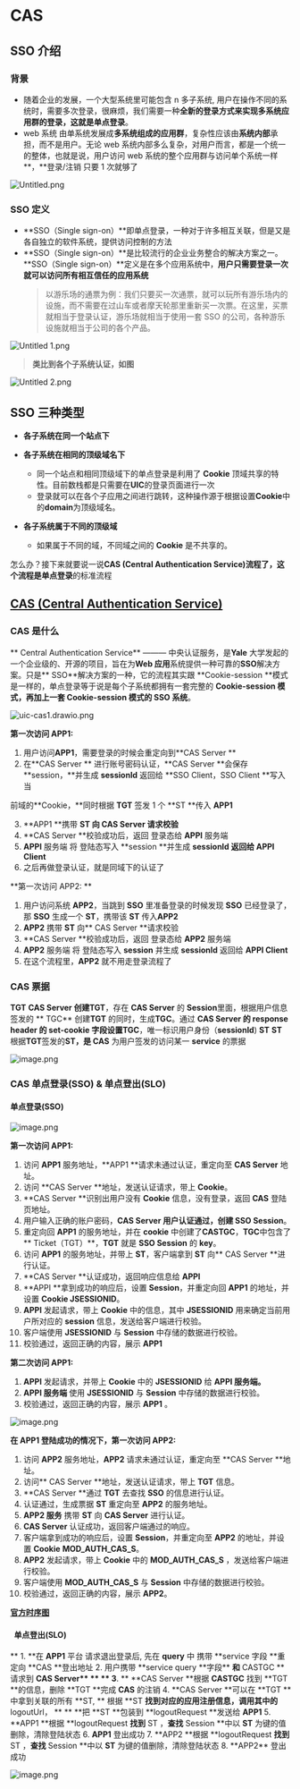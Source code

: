 # CAS

## SSO 介绍

### 背景

-   随着企业的发展，一个大型系统里可能包含 n 多子系统, 用户在操作不同的系统时，需要多次登录，很麻烦，我们需要一种**全新的登录方式来实现多系统应用群的登录，这就是单点登录**。
-   web 系统 由单系统发展成**多系统组成的应用群**，复杂性应该由**系统内部**承担，而不是用户。无论 web 系统内部多么复杂，对用户而言，都是一个统一的整体，也就是说，用户访问 web 系统的整个应用群与访问单个系统一样**，**登录/注销 只要 1 次就够了

![Untitled.png](./imgs/Untitled.png#pic_center)

### SSO 定义

-   **SSO（Single sign-on）**即单点登录，一种对于许多相互关联，但是又是各自独立的软件系统，提供访问控制的方法
-   **SSO（Single sign-on）**是比较流行的企业业务整合的解决方案之一。**SSO（Single sign-on）**定义是在多个应用系统中，**用户只需要登录一次就可以访问所有相互信任的应用系统**
    > 以游乐场的通票为例：我们只要买一次通票，就可以玩所有游乐场内的设施，而不需要在过山车或者摩天轮那里重新买一次票。在这里，买票就相当于登录认证，游乐场就相当于使用一套 SSO 的公司，各种游乐设施就相当于公司的各个产品。

![Untitled 1.png](./imgs/Untitled%201.png#pic_center)

> **类比到各个子系统认证，如图**

![Untitled 2.png](https://cdn.nlark.com/yuque/0/2022/png/349345/1661410199664-299c98f3-f24b-4a77-9aa3-b9fbc9881bc1.png#clientId=u598181c6-b9ec-4&from=drop&id=uf101385c&name=Untitled%202.png&originHeight=657&originWidth=596&originalType=binary&ratio=1&rotation=0&showTitle=false&size=30213&status=done&style=none&taskId=uc8bdd94a-f11a-44e7-9f29-6c6ded9b18a&title=)

## SSO 三种类型

-   **各子系统在同一个站点下**
-   **各子系统在相同的顶级域名下**
    - 同一个站点和相同顶级域下的单点登录是利用了 **Cookie** 顶域共享的特性。目前数栈都是只需要在**UIC**的登录页面进行一次
    - 登录就可以在各个子应用之间进行跳转，这种操作源于根据设置**Cookie**中的**domain**为顶级域名。

-   **各子系统属于不同的顶级域**
    - 如果属于不同的域，不同域之间的 **Cookie** 是不共享的。
    
怎么办？接下来就要说一说**CAS (Central Authentication Service)**流程了，这个流程是**单点登录**的标准流程

## [CAS (Central Authentication Service)](https://apereo.github.io/cas/6.5.x/index.html)

### CAS 是什么

** Central Authentication Service** ——— 中央认证服务，是**Yale** 大学发起的一个企业级的、开源的项目，旨在为**Web 应用**系统提供一种可靠的**SSO**解决方案。只是** SSO**解决方案的一种，它的流程其实跟 **Cookie-session **模式是一样的，单点登录等于说是每个子系统都拥有一套完整的 **Cookie-session **模式，再加上一套 **Cookie-session** 模式的** SSO 系统**。

![uic-cas1.drawio.png](./imgs/uic-cas1.drawio.png)

**第一次访问 APP1:**

1. 用户访问**APP1**，需要登录的时候会重定向到**CAS Server **
2. 在**CAS Server ** 进行账号密码认证，**CAS Server **会保存 **session，**并生成 **sessionId** 返回给 **SSO Client，SSO Client **写入当

前域的**Cookie，**同时根据 **TGT** 签发 1 个 **ST **传入 **APP1**

3. **APP1 **携带 **ST **向** CAS Server 请求校验**
4. **CAS Server **校验成功后，返回 登录态给 **APPI** 服务端
5. **APPI** 服务端 将 登陆态写入 **session **并生成 **sessionId **返回给** APPI Client**
6. 之后再做登录认证，就是同域下的认证了

**第一次访问 APP2: **

1. 用户访问系统 **APP2**，当跳到 **SSO** 里准备登录的时候发现 **SSO** 已经登录了，那 **SSO** 生成一个 **ST**，携带该 **ST** 传入**APP2**
2. **APP2** 携带 **ST** 向** CAS Server **请求校验
3. **CAS Server **校验成功后，返回 登录态给 **APP2** 服务端
4. **APP2** 服务端 将 登陆态写入 **session** 并生成 **sessionId** 返回给 **APPI Client**
5. 在这个流程里，**APP2** 就不用走登录流程了

### CAS 票据

**TGT**
**CAS Server **创建**TGT**，存在 **CAS Server** 的 **Session**里面，根据用户信息签发的
** TGC**
创建**TGT** 的同时，生成**TGC**。通过 **CAS Server **的** response header **的 set-cookie 字段设置**TGC**，唯一标识用户身份（**sessionId**) **ST**
**ST**
根据**TGT**签发的**ST，是 CAS** 为用户签发的访问某一 **service** 的票据

![image.png](./imgs/image.png#pic_center)

### CAS 单点登录(SSO) & 单点登出(SLO)

#### 单点登录(SSO)

![image.png](./imgs/image%20(1).png#pic_center)

**第一次访问 APP1:**

1. 访问 **APP1** 服务地址，**APP1 **请求未通过认证，重定向至 **CAS Server** 地址。
2. 访问 **CAS Server **地址，发送认证请求，带上 **Cookie**。
3. **CAS Server **识别出用户没有 **Cookie** 信息，没有登录，返回 **CAS** 登陆页地址。
4. 用户输入正确的账户密码，**CAS Server **用户认证通过，创建** SSO Session**。
5. 重定向回 **APP1** 的服务地址，并在 **cookie** 中创建了**CASTGC**，**TGC**中包含了** Ticket（TGT）**，**TGT** 就是 **SSO Session** 的 **key**。
6. 访问 **APP1** 的服务地址，并带上 **ST**，客户端拿到 **ST** 向** CAS Server **进行认证。
7. **CAS Server **认证成功，返回响应信息给 **APPI**
8. **APPI **拿到成功的响应后，设置 **Session**，并重定向回 **APP1** 的地址，并设置 **Cookie JSESSIONID**。
9. **APPI** 发起请求，带上 **Cookie** 中的信息，其中 **JSESSIONID** 用来确定当前用户所对应的 **session** 信息，发送给客户端进行校验。
10. 客户端使用 **JSESSIONID** 与 **Session** 中存储的数据进行校验。
11. 校验通过，返回正确的内容，展示 **APP1**

**第二次访问 APP1:**

1. **APPI** 发起请求，并带上 **Cookie** 中的 **JSESSIONID** 给 **APPI 服务端。**
2. **APPI 服务端** 使用 **JSESSIONID** 与 **Session** 中存储的数据进行校验。
3. 校验通过，返回正确的内容，展示 **APP1** 。

![image.png](<./imgs/image%20(2).png>)

**在 APP1 登陆成功的情况下，第一次访问 APP2:**

1. 访问 **APP2** 服务地址，**APP2** 请求未通过认证，重定向至 **CAS Server **地址。
2. 访问** CAS Server **地址，发送认证请求，带上 **TGT** 信息。
3. **CAS Server **通过 **TGT** 去查找 **SSO** 的信息进行认证。
4. 认证通过，生成票据 **ST** 重定向至 **APP2** 的服务地址。
5. **APP2 服务** 携带 **ST** 向 **CAS Server** 进行认证。
6. **CAS Server** 认证成功，返回客户端通过的响应。
7. 客户端拿到成功的响应后，设置 **Session**，并重定向至 **APP2** 的地址，并设置 **Cookie** **MOD_AUTH_CAS_S**。
8. **APP2** 发起请求，带上 **Cookie** 中的 **MOD_AUTH_CAS_S** ，发送给客户端进行校验。
9. 客户端使用 **MOD_AUTH_CAS_S** 与 **Session** 中存储的数据进行校验。
10. 校验通过，返回正确的内容，展示 **APP2**。

[**官方时序图**](https://github.com/apereo/cas/blob/master/docs/cas-server-documentation/images/cas_flow_diagram.png)

####   单点登出(SLO)

** 1. **在 **APP1** 平台 请求退出登录后, 先在 **query** 中 携带 **service 字段 **重定向 **CAS **登出地址 2. 用户携带 **service query **字段\*\* **和** CASTGC **请求到 **CAS Server\*\*
\*\* ** 3**. \*\* **CAS Server **根据 **CASTGC** 找到 **TGT **的信息，删除 **TGT **完成 **CAS** 的注销 4. **CAS Server **可以在 **TGT **中拿到关联的所有 **ST, ** 根据 **ST **找到对应的应用注册信息，调用其中的**logoutUrl， **
\*\* **把 **ST **包装到 **logoutRequest **发送给 **APP1** 5. **APP1 **根据 **logoutRequest **找到** ST ，**查找** Session **中以 **ST** 为键的值删除，清除登陆状态 6. **APP1** 登出成功 7. **APP2 **根据 **logoutRequest **找到** ST ，**查找** Session **中以 **ST** 为键的值删除，清除登陆状态 8. **APP2\*\* 登出成功

![image.png](<./imgs/image%20(3).png>)
